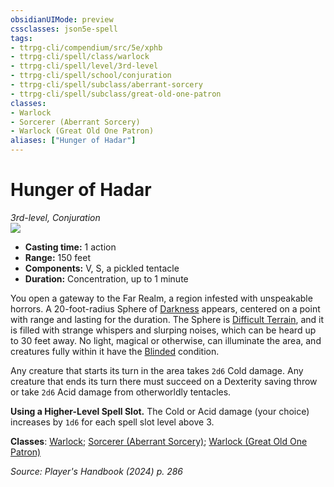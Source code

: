 ```yaml
---
obsidianUIMode: preview
cssclasses: json5e-spell
tags:
- ttrpg-cli/compendium/src/5e/xphb
- ttrpg-cli/spell/class/warlock
- ttrpg-cli/spell/level/3rd-level
- ttrpg-cli/spell/school/conjuration
- ttrpg-cli/spell/subclass/aberrant-sorcery
- ttrpg-cli/spell/subclass/great-old-one-patron
classes:
- Warlock
- Sorcerer (Aberrant Sorcery)
- Warlock (Great Old One Patron)
aliases: ["Hunger of Hadar"]
---
```

# Hunger of Hadar
*3rd-level, Conjuration*  
![](3-Mechanics/CLI/spells/img/hunger-of-hadar.webp#right)

- **Casting time:** 1 action
- **Range:** 150 feet
- **Components:** V, S, a pickled tentacle
- **Duration:** Concentration, up to 1 minute

You open a gateway to the Far Realm, a region infested with unspeakable horrors. A 20-foot-radius Sphere of [Darkness](3-Mechanics/CLI/rules/variant-rules/darkness-xphb.md) appears, centered on a point with range and lasting for the duration. The Sphere is [Difficult Terrain](3-Mechanics/CLI/rules/variant-rules/difficult-terrain-xphb.md), and it is filled with strange whispers and slurping noises, which can be heard up to 30 feet away. No light, magical or otherwise, can illuminate the area, and creatures fully within it have the [Blinded](3-Mechanics/CLI/rules/conditions.md#Blinded) condition.

Any creature that starts its turn in the area takes `2d6` Cold damage. Any creature that ends its turn there must succeed on a Dexterity saving throw or take `2d6` Acid damage from otherworldly tentacles.

**Using a Higher-Level Spell Slot.** The Cold or Acid damage (your choice) increases by `1d6` for each spell slot level above 3.

**Classes**: [Warlock](list-spells-classes-warlock); [Sorcerer (Aberrant Sorcery)](list-spells-classes-sorcerer-xphb-aberrant-sorcery-xphb); [Warlock (Great Old One Patron)](list-spells-classes-warlock-xphb-great-old-one-patron-xphb)

*Source: Player's Handbook (2024) p. 286*